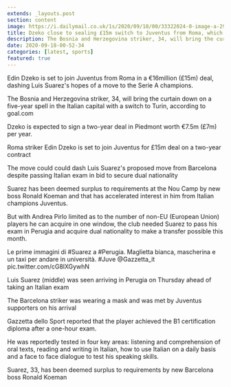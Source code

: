 ```yaml
---
extends: _layouts.post
section: content
image: https://i.dailymail.co.uk/1s/2020/09/18/00/33322024-0-image-a-29_1600386237571.jpg 
title: Dzeko close to sealing £15m switch to Juventus from Roma, which could dash Suarezs proposed move 
description: The Bosnia and Herzegovina striker, 34, will bring the curtain down on a five-year spell in the Italian capital with a switch to Turin. Dzeko is expected to sign a two-year deal. 
date: 2020-09-18-00-52-34 
categories: [latest, sports] 
featured: true 
--- 
```

Edin Dzeko is set to join Juventus from Roma in a €16million (£15m) deal, dashing Luis Suarez's hopes of a move to the Serie A champions.

The Bosnia and Herzegovina striker, 34, will bring the curtain down on a five-year spell in the Italian capital with a switch to Turin, according to goal.com

Dzeko is expected to sign a two-year deal in Piedmont worth €7.5m (£7m) per year.

Roma striker Edin Dzeko is set to join Juventus for £15m deal on a two-year contract

The move could could dash Luis Suarez's proposed move from Barcelona despite passing Italian exam in bid to secure dual nationality  

Suarez has been deemed surplus to requirements at the Nou Camp by new boss Ronald Koeman and that has accelerated interest in him from Italian champions Juventus. 

But with Andrea Pirlo limited as to the number of non-EU (European Union) players he can acquire in one window, the club needed Suarez to pass his exam in Perugia and acquire dual nationality to make a transfer possible this month. 

Le prime immagini di #Suarez a #Perugia. Maglietta bianca, mascherina e un taxi per andare in università. #Juve @Gazzetta_it pic.twitter.com/cG8lXGywhN

Luis Suarez (middle) was seen arriving in Perugia on Thursday ahead of taking an Italian exam 

The Barcelona striker was wearing a mask and was met by Juventus supporters on his arrival

Gazzetta dello Sport reported that the player achieved the B1 certification diploma after a one-hour exam. 

He was reportedly tested in four key areas: listening and comprehension of oral texts, reading and writing in Italian, how to use Italian on a daily basis and a face to face dialogue to test his speaking skills. 

Suarez, 33, has been deemed surplus to requirements by new Barcelona boss Ronald Koeman

